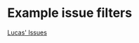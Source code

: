 # Example issue filters
[Lucas' Issues](https://github.com/lucas75/Luc.Lwx/issues?q=is%3Aissue%20state%3Aopen%20author%3Alucas75)
